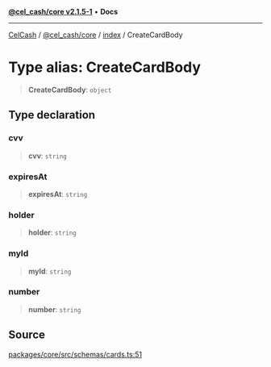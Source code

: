 [**@cel_cash/core v2.1.5-1**](../../README.md) • **Docs**

***

[CelCash](../../../../README.md) / [@cel\_cash/core](../../README.md) / [index](../README.md) / CreateCardBody

# Type alias: CreateCardBody

> **CreateCardBody**: `object`

## Type declaration

### cvv

> **cvv**: `string`

### expiresAt

> **expiresAt**: `string`

### holder

> **holder**: `string`

### myId

> **myId**: `string`

### number

> **number**: `string`

## Source

[packages/core/src/schemas/cards.ts:51](https://github.com/Pyxlab/celcash/blob/9dbc7013720b05f34ded33140fbf1d827b403eea/packages/core/src/schemas/cards.ts#L51)
